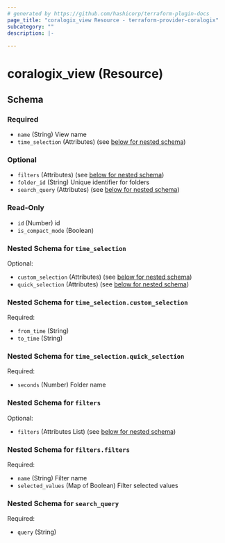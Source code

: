 ```yaml
---
# generated by https://github.com/hashicorp/terraform-plugin-docs
page_title: "coralogix_view Resource - terraform-provider-coralogix"
subcategory: ""
description: |-
  
---
```


# coralogix_view (Resource)





<!-- schema generated by tfplugindocs -->
## Schema

### Required

- `name` (String) View name
- `time_selection` (Attributes) (see [below for nested schema](#nestedatt--time_selection))

### Optional

- `filters` (Attributes) (see [below for nested schema](#nestedatt--filters))
- `folder_id` (String) Unique identifier for folders
- `search_query` (Attributes) (see [below for nested schema](#nestedatt--search_query))

### Read-Only

- `id` (Number) id
- `is_compact_mode` (Boolean)

<a id="nestedatt--time_selection"></a>
### Nested Schema for `time_selection`

Optional:

- `custom_selection` (Attributes) (see [below for nested schema](#nestedatt--time_selection--custom_selection))
- `quick_selection` (Attributes) (see [below for nested schema](#nestedatt--time_selection--quick_selection))

<a id="nestedatt--time_selection--custom_selection"></a>
### Nested Schema for `time_selection.custom_selection`

Required:

- `from_time` (String)
- `to_time` (String)


<a id="nestedatt--time_selection--quick_selection"></a>
### Nested Schema for `time_selection.quick_selection`

Required:

- `seconds` (Number) Folder name



<a id="nestedatt--filters"></a>
### Nested Schema for `filters`

Optional:

- `filters` (Attributes List) (see [below for nested schema](#nestedatt--filters--filters))

<a id="nestedatt--filters--filters"></a>
### Nested Schema for `filters.filters`

Required:

- `name` (String) Filter name
- `selected_values` (Map of Boolean) Filter selected values



<a id="nestedatt--search_query"></a>
### Nested Schema for `search_query`

Required:

- `query` (String)
